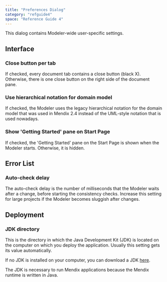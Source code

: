 ```yaml
---
title: "Preferences Dialog"
category: "refguide4"
space: "Reference Guide 4"
---
```

This dialog contains Modeler-wide user-specific settings.

## Interface

### Close button per tab

If checked, every document tab contains a close button (black X). Otherwise, there is one close button on the right side of the document pane.

### Use hierarchical notation for domain model

If checked, the Modeler uses the legacy hierarchical notation for the domain model that was used in Mendix 2.4 instead of the UML-style notation that is used nowadays.

### Show 'Getting Started' pane on Start Page

If checked, the 'Getting Started' pane on the Start Page is shown when the Modeler starts. Otherwise, it is hidden.

## Error List

### Auto-check delay

The auto-check delay is the number of milliseconds that the Modeler waits after a change, before starting the consistency checks. Increase this setting for large projects if the Modeler becomes sluggish after changes.

## Deployment

### JDK directory

This is the directory in which the Java Development Kit (JDK) is located on the computer on which you deploy the application. Usually this setting gets its value automatically.

If no JDK is installed on your computer, you can download a JDK [here](http://java.sun.com/javase/downloads/widget/jdk6.jsp).

The JDK is necessary to run Mendix applications because the Mendix runtime is written in Java.